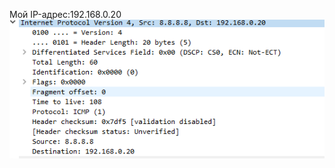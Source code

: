 Мой IP-адрес:192.168.0.20
![Мой IP-адрес:192.168.0.20](https://raw.githubusercontent.com/kop4anskiy/pr2/master/1.png)
